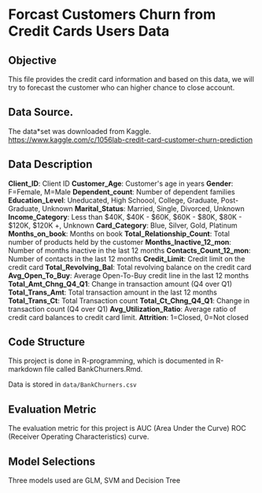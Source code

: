 # Forcast Customers Churn from Credit Cards Users Data
 
## Objective

This file provides the credit card information and based on this data, we will try to forecast the customer who can higher chance to close account.

## Data Source. 

The data*set was downloaded from Kaggle. https://www.kaggle.com/c/1056lab-credit-card-customer-churn-prediction

## Data Description

**Client_ID**: Client ID
**Customer_Age**: Customer's age in years
**Gender**: F=Female, M=Male
**Dependent_count**: Number of dependent families
**Education_Level**: Uneducated, High Schoool, College, Graduate, Post-Graduate, Unknown
**Marital_Status**: Married, Single, Divorced, Unknown
**Income_Category**: Less than $40K, $40K - $60K, $60K - $80K, $80K - $120K, $120K +, Unknown
**Card_Category**: Blue, Silver, Gold, Platinum
**Months_on_book**: Months on book
**Total_Relationship_Count**: Total number of products held by the customer
**Months_Inactive_12_mon**: Number of months inactive in the last 12 months
**Contacts_Count_12_mon**: Number of contacts in the last 12 months
**Credit_Limit**: Credit limit on the credit card
**Total_Revolving_Bal**: Total revolving balance on the credit card
**Avg_Open_To_Buy**: Average Open-To-Buy credit line in the last 12 months
**Total_Amt_Chng_Q4_Q1**: Change in transaction amount (Q4 over Q1)
**Total_Trans_Amt**: Total transaction amount in the last 12 months
**Total_Trans_Ct**: Total Transaction count
**Total_Ct_Chng_Q4_Q1**: Change in transaction count (Q4 over Q1)
**Avg_Utilization_Ratio**: Average ratio of credit card balances to credit card limit.
**Attrition**: 1=Closed, 0=Not closed

## Code Structure

This project is done in R-programming, which is documented in R-markdown file called BankChurners.Rmd.

Data is stored in `data/BankChurners.csv`


## Evaluation Metric

The evaluation metric for this project is AUC (Area Under the Curve) ROC (Receiver Operating Characteristics) curve.


## Model Selections

Three models used are GLM, SVM and Decision Tree


